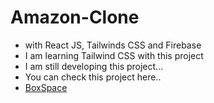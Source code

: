 # Amazon-Clone
- with React JS, Tailwinds CSS and Firebase
- I am learning Tailwind CSS with this project
- I am still developing this project...
- You can check this project here..
- [BoxSpace](https://asrars-amazon-clone.netlify.app/)

